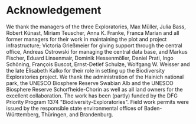 # Acknowledgement

We thank the managers of the three Exploratories, Max Müller, Julia Bass, Robert Künast, Miriam Teuscher, Anna K. Franke, Franca Marian and all former managers for their work in maintaining the plot and project infrastructure; Victoria Grießmeier for giving support through the central office, Andreas Ostrowski for managing the central data base, and Markus Fischer, Eduard Linsenmair, Dominik Hessenmöller, Daniel Prati, Ingo Schöning, François Buscot, Ernst-Detlef Schulze, Wolfgang W. Weisser and the late Elisabeth Kalko for their role in setting up the Biodiversity Exploratories project. We thank the administration of the Hainich national park, the UNESCO Biosphere Reserve Swabian Alb and the UNESCO Biosphere Reserve Schorfheide-Chorin as well as all land owners for the excellent collaboration. The work has been (partly) funded by the DFG Priority Program 1374 "Biodiversity-Exploratories". Field work permits were issued by the responsible state environmental offices of Baden-Württemberg, Thüringen, and Brandenburg.

```@bibliography
```